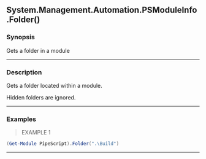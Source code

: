 System.Management.Automation.PSModuleInfo.Folder()
--------------------------------------------------

### Synopsis
Gets a folder in a module

---

### Description

Gets a folder located within a module.

Hidden folders are ignored.

---

### Examples
> EXAMPLE 1

```PowerShell
(Get-Module PipeScript).Folder(".\Build")
```

---
